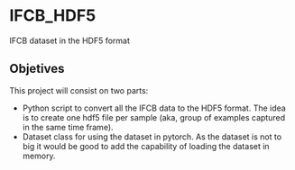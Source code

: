 # IFCB_HDF5
IFCB dataset in the HDF5 format

## Objetives

This project will consist on two parts:
- Python script to convert all the IFCB data to the HDF5 format. The idea is to create one hdf5 file per sample (aka, group of examples captured in the same time frame).
- Dataset class for using the dataset in pytorch. As the dataset is not to big it would be good to add the capability of loading the dataset in memory.
